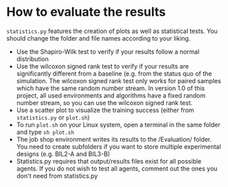 # **How to evaluate the results**
`statistics.py` features the creation of plots as well as statistical tests.
You should change the folder and file names according to your liking.

* Use the Shapiro-Wilk test to verify if your results follow a normal distribution
* Use the wilcoxon signed rank test to verify if your results 
are significantly different from a baseline (e.g. from the status quo of the simulation.
The wilcoxon signed rank test only works for paired samples which have the same random number stream.
In version 1.0 of this project, all used environments and algorithms have a fixed
random number stream, so you can use the wilcoxon signed rank test.
* Use a scatter plot to visualize the training success (either from `statistics.py` or `plot.sh`)
* To run `plot.sh` on your Linux system, open a terminal in the same folder and type `sh plot.sh `
* The job shop environment writes its results to the /Evaluation/ folder. 
You need to create subfolders if you want to store multiple experimental designs (e.g. BIL2-A and BIL3-B)
* Statistics.py requires that output/results files exist for all possible agents. 
If you do not wish to test all agents, comment out the ones you don't need from statistics.py

